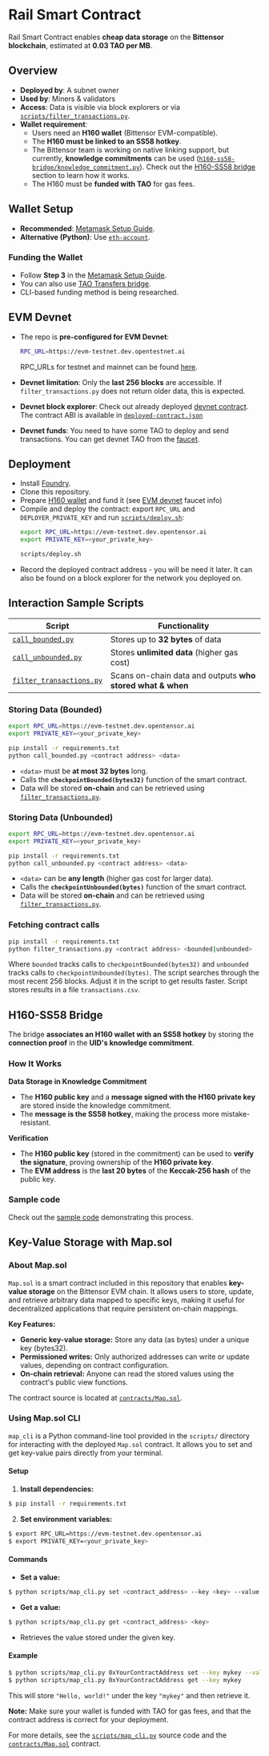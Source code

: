 # Rail Smart Contract  

Rail Smart Contract enables **cheap data storage** on the **Bittensor blockchain**, estimated at **0.03 TAO per MB**.  

## Overview  

- **Deployed by**: A subnet owner  
- **Used by**: Miners & validators  
- **Access**: Data is visible via block explorers or via [`scripts/filter_transactions.py`](scripts/filter_transactions.py).  
- **Wallet requirement**:  
  - Users need an **H160 wallet** (Bittensor EVM-compatible).  
  - The **H160 must be linked to an SS58 hotkey**.  
  - The Bittensor team is working on native linking support, but currently, **knowledge commitments** can be used 
    ([`h160-ss58-bridge/knowledge_commitment.py`](h160_ss58_bridge/knowledge_commitment.py)).
    Check out the [H160-SS58 bridge](#h160-ss58-bridge) section to learn how it works.
  - The H160 must be **funded with TAO** for gas fees.  

## Wallet Setup  

- **Recommended**: [Metamask Setup Guide](https://docs.bittensor.com/evm-tutorials/evm-mainnet-with-metamask-wallet).
- **Alternative (Python)**: Use [`eth-account`](https://pypi.org/project/eth-account/).

### Funding the Wallet  
- Follow **Step 3** in the [Metamask Setup Guide](https://docs.bittensor.com/evm-tutorials/evm-mainnet-with-metamask-wallet).
- You can also use [TAO Transfers bridge](https://bridge.bittensor.com/).
- CLI-based funding method is being researched.  

## EVM Devnet
  
- The repo is **pre-configured for EVM Devnet**:
  ```sh
  RPC_URL=https://evm-testnet.dev.opentestnet.ai
  ```
  RPC_URLs for testnet and mainnet can be found [here](https://docs.bittensor.com/evm-tutorials/subtensor-networks).  

- **Devnet limitation**: Only the **last 256 blocks** are accessible. If `filter_transactions.py` does not return older data, this is expected.  

- **Devnet block explorer**: Check out already deployed [devnet contract](https://evm-testscan.dev.opentensor.ai/address/0xBA1DbF6d0847Fbc46bFE2A0375dB03257fE1D9a0).
  The contract ABI is available in [`deployed-contract.json`](deployed-contract.json)

- **Devnet funds**: You need to have some TAO to deploy and send transactions. You can get devnet TAO from the [faucet](https://evm-testnet.dev.opentensor.ai/faucet).

## Deployment
- Install [Foundry](https://book.getfoundry.sh/).
- Clone this repository.
- Prepare [H160 wallet](#wallet-setup) and fund it (see [EVM devnet](#evm-devnet) faucet info)
- Compile and deploy the contract: export `RPC_URL` and `DEPLOYER_PRIVATE_KEY` and run [`scripts/deploy.sh`](./scripts/deploy.sh):
  ```sh
  export RPC_URL=https://evm-testnet.dev.opentensor.ai
  export PRIVATE_KEY=<your_private_key>

  scripts/deploy.sh
  ```
- Record the deployed contract address - you will be need it later. It can also be found on a block explorer for the network you deployed on.

## Interaction Sample Scripts

| Script                  | Functionality |
|-------------------------|--------------|
| [`call_bounded.py`](./scripts/call_bounded.py)       | Stores up to **32 bytes** of data |
| [`call_unbounded.py`](./scripts/call_unbounded.py)   | Stores **unlimited data** (higher gas cost) |
| [`filter_transactions.py`](./scripts/filter_transactions.py) | Scans on-chain data and outputs **who stored what & when** |


### Storing Data (Bounded)  

```sh
export RPC_URL=https://evm-testnet.dev.opentensor.ai
export PRIVATE_KEY=<your_private_key>

pip install -r requirements.txt
python call_bounded.py <contract address> <data>
```
- `<data>` must be **at most 32 bytes** long.
- Calls the **`checkpointBounded(bytes32)`** function of the smart contract.
- Data will be stored **on-chain** and can be retrieved using [`filter_transactions.py`](#fetching-contract-calls).


### Storing Data (Unbounded)  

```sh
export RPC_URL=https://evm-testnet.dev.opentensor.ai
export PRIVATE_KEY=<your_private_key>

pip install -r requirements.txt
python call_unbounded.py <contract address> <data>
```
- `<data>` can be **any length** (higher gas cost for larger data).
- Calls the **`checkpointUnbounded(bytes)`** function of the smart contract.
- Data will be stored **on-chain** and can be retrieved using [`filter_transactions.py`](#fetching-contract-calls).

### Fetching contract calls
```sh
pip install -r requirements.txt
python filter_transactions.py <contract address> <bounded|unbounded>
```
Where `bounded` tracks calls to `checkpointBounded(bytes32)` and `unbounded` tracks calls to `checkpointUnbounded(bytes)`.
The script searches through the most recent 256 blocks. Adjust it in the script to get results faster.
Script stores results in a file `transactions.csv`.

## H160-SS58 Bridge

The bridge **associates an H160 wallet with an SS58 hotkey** by storing the **connection proof** in the **UID's knowledge commitment**.

### How It Works

**Data Storage in Knowledge Commitment**
  - The **H160 public key** and a **message signed with the H160 private key** are stored inside the knowledge commitment.
  - The **message is the SS58 hotkey**, making the process more mistake-resistant.

**Verification**
  - The **H160 public key** (stored in the commitment) can be used to **verify the signature**, proving ownership of the **H160 private key**.
  - The **EVM address** is the **last 20 bytes** of the **Keccak-256 hash** of the public key.

### Sample code
Check out the [sample code](./h160_ss58_bridge/knowledge_commitment.py) demonstrating this process.

## Key-Value Storage with Map.sol

### About Map.sol

`Map.sol` is a smart contract included in this repository that enables **key-value storage** on the Bittensor EVM chain. It allows users to store, update, and retrieve arbitrary data mapped to specific keys, making it useful for decentralized applications that require persistent on-chain mappings.

**Key Features:**
- **Generic key-value storage:** Store any data (as bytes) under a unique key (bytes32).
- **Permissioned writes:** Only authorized addresses can write or update values, depending on contract configuration.
- **On-chain retrieval:** Anyone can read the stored values using the contract's public view functions.

The contract source is located at [`contracts/Map.sol`](./contracts/Map.sol).

### Using Map.sol CLI

`map_cli` is a Python command-line tool provided in the `scripts/` directory for interacting with the deployed `Map.sol` contract. It allows you to set and get key-value pairs directly from your terminal.

#### Setup

1. **Install dependencies:**
```sh
$ pip install -r requirements.txt
```

2. **Set environment variables:**
```sh
$ export RPC_URL=https://evm-testnet.dev.opentensor.ai
$ export PRIVATE_KEY=<your_private_key>
```

#### Commands

- **Set a value:**
```sh
$ python scripts/map_cli.py set <contract_address> --key <key> --value <value>
```

- **Get a value:**
```sh
$ python scripts/map_cli.py get <contract_address> <key>
```
- Retrieves the value stored under the given key.

#### Example

```sh
$ python scripts/map_cli.py 0xYourContractAddress set --key mykey --value "Hello, world!"
$ python scripts/map_cli.py 0xYourContractAddress get --key mykey
```

This will store `"Hello, world!"` under the key `"mykey"` and then retrieve it.

**Note:** Make sure your wallet is funded with TAO for gas fees, and that the contract address is correct for your deployment.

For more details, see the [`scripts/map_cli.py`](./scripts/map_cli.py) source code and the [`contracts/Map.sol`](./contracts/Map.sol) contract.
